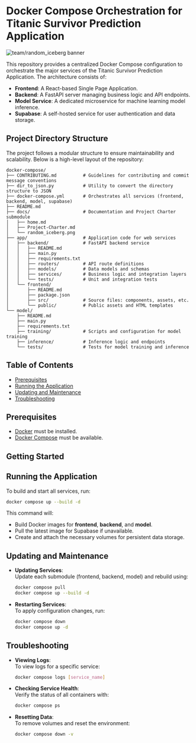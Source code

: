 # Docker Compose Orchestration for Titanic Survivor Prediction Application

![team/random_iceberg banner](./docs/random_iceberg.png)

This repository provides a centralized Docker Compose configuration to orchestrate the major services of the Titanic Survivor Prediction Application. The architecture consists of:

- **Frontend**: A React-based Single Page Application.
- **Backend**: A FastAPI server managing business logic and API endpoints.
- **Model Service**: A dedicated microservice for machine learning model inference.
- **Supabase**: A self-hosted service for user authentication and data storage.

## Project Directory Structure

The project follows a modular structure to ensure maintainability and scalability. Below is a high-level layout of the repository:

```
docker-compose/
├── CONTRIBUTING.md          # Guidelines for contributing and commit message conventions
├── dir_to_json.py           # Utility to convert the directory structure to JSON
├── docker-compose.yml       # Orchestrates all services (frontend, backend, model, supabase)
├── README.md
├── docs/                    # Documentation and Project Charter submodule
│   ├── home.md
│   ├── Project-Charter.md
│   └── random_iceberg.png
├── app/                     # Application code for web services
│   ├── backend/             # FastAPI backend service
│   │   ├── README.md
│   │   ├── main.py
│   │   ├── requirements.txt
│   │   ├── routers/         # API route definitions
│   │   ├── models/          # Data models and schemas
│   │   ├── services/        # Business logic and integration layers
│   │   └── tests/           # Unit and integration tests
│   └── frontend/
│       ├── README.md
│       ├── package.json
│       ├── src/             # Source files: components, assets, etc.
│       └── public/          # Public assets and HTML templates
└── model/
    ├── README.md
    ├── main.py
    ├── requirements.txt
    ├── training/            # Scripts and configuration for model training
    ├── inference/           # Inference logic and endpoints
    └── tests/               # Tests for model training and inference
```

## Table of Contents

- [Prerequisites](#prerequisites)
- [Running the Application](#running-the-application)
- [Updating and Maintenance](#updating-and-maintenance)
- [Troubleshooting](#troubleshooting)

## Prerequisites

- [Docker](https://docs.docker.com/get-docker/) must be installed.
- [Docker Compose](https://docs.docker.com/compose/install/) must be available.

## Getting Started

<!-- TODO -->

## Running the Application

To build and start all services, run:

```bash
docker compose up --build -d
```

This command will:
- Build Docker images for **frontend**, **backend**, and **model**.
- Pull the latest image for Supabase if unavailable.
- Create and attach the necessary volumes for persistent data storage.

## Updating and Maintenance

- **Updating Services**:  
  Update each submodule (frontend, backend, model) and rebuild using:
  ```bash
  docker compose pull
  docker compose up --build -d
  ```

- **Restarting Services**:  
  To apply configuration changes, run:
  ```bash
  docker compose down
  docker compose up -d
  ```

<!-- - **Scaling**:   -->
<!--   For horizontal scaling, adjust service definitions as needed. For example, to scale the backend: -->
<!--   ```bash -->
<!--   docker-compose up --scale backend=3 -d -->
<!--   ``` -->

## Troubleshooting

- **Viewing Logs**:  
  To view logs for a specific service:
  ```bash
  docker compose logs [service_name]
  ```

- **Checking Service Health**:  
  Verify the status of all containers with:
  ```bash
  docker compose ps
  ```

- **Resetting Data**:  
  To remove volumes and reset the environment:
  ```bash
  docker compose down -v
  ```
